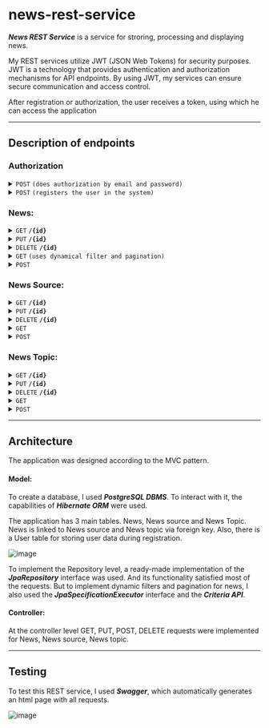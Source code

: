 # news-rest-service

***News REST Service*** is a service for stroring, processing and displaying news.

My REST services utilize JWT (JSON Web Tokens) for security purposes. JWT is a technology that provides authentication and authorization mechanisms for API endpoints. By using JWT, my services can ensure secure communication and access control.

After registration or authorization, the user receives a token, using which he can access the application
______

## Description of endpoints 

### Authorization

<details>
 <summary><code>POST</code> <code>(does authorization by email and password)</code></summary>

##### Parameters

> | name      |  type     | data type               | description                                                           |
> |-----------|-----------|-------------------------|-----------------------------------------------------------------------|
> | request body |  required | object (JSON)   | request body consist of email (string) and password (string)  |


##### Example cURL

> ```javascript
> curl -X 'POST' \
>  'http://localhost:8080/api/v1/auth/authenticate' \
>  -H 'accept: */*' \
>  -H 'Content-Type: application/json' \
>  -d '{
>  "email": "test@gmail.com",
>  "password": "1234"
> }'
> ```

</details>

<details>
 <summary><code>POST</code> <code>(registers the user in the system)</code></summary>

##### Parameters

> | name      |  type     | data type               | description                                                           |
> |-----------|-----------|-------------------------|-----------------------------------------------------------------------|
> | request body |  required | object (JSON)   | request body consist of firstname (string), lastname (string), email (string) and password (string)  |


##### Example cURL

> ```javascript
> curl -X 'POST' \
>  'http://localhost:8080/api/v1/auth/register' \
>  -H 'accept: */*' \
>  -H 'Authorization: Bearer eyJhbGciOiJIUzI1NiJ9.eyJzdWIiOiJ0ZXN0QGdtYWlsLmNvbSIsImlhdCI6MTY4NDI0NjUwOCwiZXhwIjoxNjg0MzMyOTA4fQ.aOZUN2t4JhpldKyl1-UDKbuO9vMTK3pyZMGKn_-E1kA' \
>  -H 'Content-Type: application/json' \
>  -d '{
>  "firstname": "string",
>  "lastname": "string",
>  "email": "string",
>  "password": "string"
> }'
> ```

</details>


### News:

<details>
 <summary><code>GET</code> <code><b>/{id}</b></code></summary>

##### Parameters

> | name      |  type     | data type               | description                                                           |
> |-----------|-----------|-------------------------|-----------------------------------------------------------------------|
> | id      |  required | integer   | The existing id in database  |


##### Example cURL

> ```javascript
> curl -X 'GET' \
>  'http://localhost:8080/api/v1/news/1' \
>  -H 'accept: */*' \
>  -H 'Authorization: Bearer eyJhbGciOiJIUzI1NiJ9.eyJzdWIiOiJ0ZXN0QGdtYWlsLmNvbSIsImlhdCI6MTY4NDI0NjUwOCwiZXhwIjoxNjg0MzMyOTA4fQ.aOZUN2t4JhpldKyl1-UDKbuO9vMTK3pyZMGKn_-E1kA'
> ```

</details>

<details>
 <summary><code>PUT</code> <code><b>/{id}</b></code></summary>

##### Parameters

> | name      |  type     | data type               | description                                                           |
> |-----------|-----------|-------------------------|-----------------------------------------------------------------------|
> | id      |  required | integer   | The existing id in database  |
> | news      |  required | object (JSON)   | news consist of title, content, publish date, source id and topic id.  |


##### Example cURL

> ```javascript
> curl -X 'PUT' \
>  'http://localhost:8080/api/v1/news/2?title=string&content=string&publishDate=2023-05-16&sourceId=1&topicId=1' \
>  -H 'accept: */*' \
>  -H 'Authorization: Bearer eyJhbGciOiJIUzI1NiJ9.eyJzdWIiOiJ0ZXN0QGdtYWlsLmNvbSIsImlhdCI6MTY4NDI0NjUwOCwiZXhwIjoxNjg0MzMyOTA4fQ.aOZUN2t4JhpldKyl1-UDKbuO9vMTK3pyZMGKn_-E1kA'
> ```

</details>

<details>
 <summary><code>DELETE</code> <code><b>/{id}</b></code></summary>

##### Parameters

> | name      |  type     | data type               | description                                                           |
> |-----------|-----------|-------------------------|-----------------------------------------------------------------------|
> | id      |  required | integer   | The existing id in database  |


##### Example cURL

> ```javascript
> curl -X 'DELETE' \
>  'http://localhost:8080/api/v1/news/2' \
>  -H 'accept: */*' \
>  -H 'Authorization: Bearer eyJhbGciOiJIUzI1NiJ9.eyJzdWIiOiJ0ZXN0QGdtYWlsLmNvbSIsImlhdCI6MTY4NDI0NjUwOCwiZXhwIjoxNjg0MzMyOTA4fQ.aOZUN2t4JhpldKyl1-UDKbuO9vMTK3pyZMGKn_-E1kA'
> ```

</details>

<details>
 <summary><code>GET</code> <code>(uses dynamical filter and pagination)</code></summary>

##### Parameters

> | name      |  type     | data type               | description                                                           |
> |-----------|-----------|-------------------------|-----------------------------------------------------------------------|
> | filter      |  required | object (JSON)   | filter consist of source id (int) and topic id (int). Both of them can be null because it's a dynamic filter.  |
> | pageable      |  required | object (JSON)   | pageable consist of page (int), size (int) and sort (string). User have to define page and size, while sort can be null.   |


##### Example cURL

> ```javascript
> curl -X 'GET' \
>  'http://localhost:8080/api/v1/news?sourceId=&topicId=&page=0&size=1&sort=' \
>  -H 'accept: */*' \
>  -H 'Authorization: Bearer eyJhbGciOiJIUzI1NiJ9.eyJzdWIiOiJ0ZXN0QGdtYWlsLmNvbSIsImlhdCI6MTY4NDI0NjUwOCwiZXhwIjoxNjg0MzMyOTA4fQ.aOZUN2t4JhpldKyl1-UDKbuO9vMTK3pyZMGKn_-E1kA'
> ```

</details>

<details>
 <summary><code>POST</code></summary>

##### Parameters

> | name      |  type     | data type               | description                                                           |
> |-----------|-----------|-------------------------|-----------------------------------------------------------------------|
> | news      |  required | object (JSON)   | news consist of title (string), content (string), publish date (string), source id (int) and topic id (int).  |


##### Example cURL

> ```javascript
> curl -X 'POST' \
>  'http://localhost:8080/api/v1/news?title=string&content=string&publishDate=2023-05-16&sourceId=1&topicId=1' \
>  -H 'accept: */*' \
>  -H 'Authorization: Bearer eyJhbGciOiJIUzI1NiJ9.eyJzdWIiOiJ0ZXN0QGdtYWlsLmNvbSIsImlhdCI6MTY4NDI0NjUwOCwiZXhwIjoxNjg0MzMyOTA4fQ.aOZUN2t4JhpldKyl1-UDKbuO9vMTK3pyZMGKn_-E1kA' \
>  -d ''
> ```

</details>

### News Source:

<details>
 <summary><code>GET</code> <code><b>/{id}</b></code></summary>

##### Parameters

> | name      |  type     | data type               | description                                                           |
> |-----------|-----------|-------------------------|-----------------------------------------------------------------------|
> | id      |  required | integer   | The existing id in database  |


##### Example cURL

> ```javascript
> curl -X 'GET' \
>  'http://localhost:8080/api/v1/news-source/1?name=string' \
>  -H 'accept: */*' \
>  -H 'Authorization: Bearer eyJhbGciOiJIUzI1NiJ9.eyJzdWIiOiJ0ZXN0QGdtYWlsLmNvbSIsImlhdCI6MTY4NDI0NjUwOCwiZXhwIjoxNjg0MzMyOTA4fQ.aOZUN2t4JhpldKyl1-UDKbuO9vMTK3pyZMGKn_-E1kA'
> ```

</details>

<details>
 <summary><code>PUT</code> <code><b>/{id}</b></code></summary>

##### Parameters

> | name      |  type     | data type               | description                                                           |
> |-----------|-----------|-------------------------|-----------------------------------------------------------------------|
> | id      |  required | integer   | The existing id in database  |
> | name      |  required | string   | N/A  |


##### Example cURL

> ```javascript
> curl -X 'PUT' \
>  'http://localhost:8080/api/v1/news-source/1?name=string' \
>  -H 'accept: */*' \
>  -H 'Authorization: Bearer eyJhbGciOiJIUzI1NiJ9.eyJzdWIiOiJ0ZXN0QGdtYWlsLmNvbSIsImlhdCI6MTY4NDI0NjUwOCwiZXhwIjoxNjg0MzMyOTA4fQ.aOZUN2t4JhpldKyl1-UDKbuO9vMTK3pyZMGKn_-E1kA'
> ```

</details>

<details>
 <summary><code>DELETE</code> <code><b>/{id}</b></code></summary>

##### Parameters

> | name      |  type     | data type               | description                                                           |
> |-----------|-----------|-------------------------|-----------------------------------------------------------------------|
> | id      |  required | integer   | The existing id in database  |


##### Example cURL

> ```javascript
> curl -X 'DELETE' \
>  'http://localhost:8080/api/v1/news-source/1' \
>  -H 'accept: */*' \
>  -H 'Authorization: Bearer eyJhbGciOiJIUzI1NiJ9.eyJzdWIiOiJ0ZXN0QGdtYWlsLmNvbSIsImlhdCI6MTY4NDI0NjUwOCwiZXhwIjoxNjg0MzMyOTA4fQ.aOZUN2t4JhpldKyl1-UDKbuO9vMTK3pyZMGKn_-E1kA'
> ```

</details>

<details>
 <summary><code>GET</code></summary>

##### Parameters

> | name      |  type     | data type               | description                                                           |
> |-----------|-----------|-------------------------|-----------------------------------------------------------------------|


##### Example cURL

> ```javascript
> curl -X 'GET' \
>  'http://localhost:8080/api/v1/news-source/' \
>  -H 'accept: */*' \
>  -H 'Authorization: Bearer eyJhbGciOiJIUzI1NiJ9.eyJzdWIiOiJ0ZXN0QGdtYWlsLmNvbSIsImlhdCI6MTY4NDI0NjUwOCwiZXhwIjoxNjg0MzMyOTA4fQ.aOZUN2t4JhpldKyl1-UDKbuO9vMTK3pyZMGKn_-E1kA'
> ```

</details>

<details>
 <summary><code>POST</code></summary>

##### Parameters

> | name      |  type     | data type               | description                                                           |
> |-----------|-----------|-------------------------|-----------------------------------------------------------------------|



##### Example cURL

> ```javascript
> curl -X 'POST' \
>  'http://localhost:8080/api/v1/news-source?name=string' \
>  -H 'accept: */*' \
>  -H 'Authorization: Bearer eyJhbGciOiJIUzI1NiJ9.eyJzdWIiOiJ0ZXN0QGdtYWlsLmNvbSIsImlhdCI6MTY4NDI0NjUwOCwiZXhwIjoxNjg0MzMyOTA4fQ.aOZUN2t4JhpldKyl1-UDKbuO9vMTK3pyZMGKn_-E1kA' \
>  -d ''
> ```

</details>

### News Topic:

<details>
 <summary><code>GET</code> <code><b>/{id}</b></code></summary>

##### Parameters

> | name      |  type     | data type               | description                                                           |
> |-----------|-----------|-------------------------|-----------------------------------------------------------------------|
> | id      |  required | integer   | The existing id in database  |


##### Example cURL

> ```javascript
> curl -X 'GET' \
>  'http://localhost:8080/api/v1/news-topic/1?name=string' \
>  -H 'accept: */*' \
>  -H 'Authorization: Bearer eyJhbGciOiJIUzI1NiJ9.eyJzdWIiOiJ0ZXN0QGdtYWlsLmNvbSIsImlhdCI6MTY4NDI0NjUwOCwiZXhwIjoxNjg0MzMyOTA4fQ.aOZUN2t4JhpldKyl1-UDKbuO9vMTK3pyZMGKn_-E1kA'
> ```

</details>

<details>
 <summary><code>PUT</code> <code><b>/{id}</b></code></summary>

##### Parameters

> | name      |  type     | data type               | description                                                           |
> |-----------|-----------|-------------------------|-----------------------------------------------------------------------|
> | id      |  required | integer   | The existing id in database  |
> | name      |  required | string   | N/A  |


##### Example cURL

> ```javascript
> curl -X 'PUT' \
>  'http://localhost:8080/api/v1/news-topic/1?name=string' \
>  -H 'accept: */*' \
>  -H 'Authorization: Bearer eyJhbGciOiJIUzI1NiJ9.eyJzdWIiOiJ0ZXN0QGdtYWlsLmNvbSIsImlhdCI6MTY4NDI0NjUwOCwiZXhwIjoxNjg0MzMyOTA4fQ.aOZUN2t4JhpldKyl1-UDKbuO9vMTK3pyZMGKn_-E1kA'
> ```

</details>

<details>
 <summary><code>DELETE</code> <code><b>/{id}</b></code></summary>

##### Parameters

> | name      |  type     | data type               | description                                                           |
> |-----------|-----------|-------------------------|-----------------------------------------------------------------------|
> | id      |  required | integer   | The existing id in database  |


##### Example cURL

> ```javascript
> curl -X 'DELETE' \
>  'http://localhost:8080/api/v1/news-topic/1' \
>  -H 'accept: */*' \
>  -H 'Authorization: Bearer eyJhbGciOiJIUzI1NiJ9.eyJzdWIiOiJ0ZXN0QGdtYWlsLmNvbSIsImlhdCI6MTY4NDI0NjUwOCwiZXhwIjoxNjg0MzMyOTA4fQ.aOZUN2t4JhpldKyl1-UDKbuO9vMTK3pyZMGKn_-E1kA'
> ```

</details>

<details>
 <summary><code>GET</code></summary>

##### Parameters

> | name      |  type     | data type               | description                                                           |
> |-----------|-----------|-------------------------|-----------------------------------------------------------------------|


##### Example cURL

> ```javascript
> curl -X 'GET' \
>  'http://localhost:8080/api/v1/news-topic/' \
>  -H 'accept: */*' \
>  -H 'Authorization: Bearer eyJhbGciOiJIUzI1NiJ9.eyJzdWIiOiJ0ZXN0QGdtYWlsLmNvbSIsImlhdCI6MTY4NDI0NjUwOCwiZXhwIjoxNjg0MzMyOTA4fQ.aOZUN2t4JhpldKyl1-UDKbuO9vMTK3pyZMGKn_-E1kA'
> ```

</details>

<details>
 <summary><code>POST</code></summary>

##### Parameters

> | name      |  type     | data type               | description                                                           |
> |-----------|-----------|-------------------------|-----------------------------------------------------------------------|



##### Example cURL

> ```javascript
> curl -X 'POST' \
>  'http://localhost:8080/api/v1/news-topic?name=string' \
>  -H 'accept: */*' \
>  -H 'Authorization: Bearer eyJhbGciOiJIUzI1NiJ9.eyJzdWIiOiJ0ZXN0QGdtYWlsLmNvbSIsImlhdCI6MTY4NDI0NjUwOCwiZXhwIjoxNjg0MzMyOTA4fQ.aOZUN2t4JhpldKyl1-UDKbuO9vMTK3pyZMGKn_-E1kA' \
>  -d ''
> ```

</details>


______

## Architecture
The application was designed according to the MVC pattern.

#### Model:

To create a database, I used ***PostgreSQL DBMS***. To interact with it, the capabilities of ***Hibernate ORM*** were used.

The application has 3 main tables. News, News source and News Topic. News is linked to News source and News topic via foreign key.
Also, there is a User table for storing user data during registration.

![image](https://github.com/akhulbay/news-rest-service/assets/117244670/62d1e76e-5024-47e8-abca-be75615bf1e6)


To implement the Repository level, a ready-made implementation of the ***JpaRepository*** interface was used. And its functionality satisfied most of the requests. But to implement dynamic filters and pagination for news, I also used the ***JpaSpecificationExecutor*** interface and the ***Criteria API***.

#### Controller:

At the controller level GET, PUT, POST, DELETE requests were implemented for News, News source, News topic.

______

## Testing
To test this REST service, I used ***Swagger***, which automatically generates an html page with all requests.

![image](https://github.com/akhulbay/news-rest-service/assets/117244670/5b0b1ce0-02bf-4a15-b652-c29ec47ca02a)
